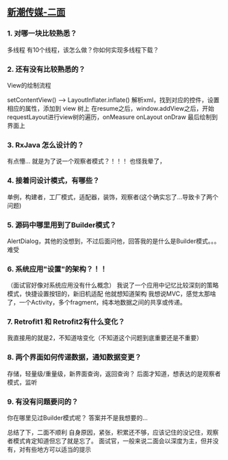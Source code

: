 
[新潮传媒-二面](https://www.xinchao.com)
-------

### 1. 对哪一块比较熟悉？
多线程
有10个线程，该怎么做？你如何实现多线程下载？


### 2. 还有没有比较熟悉的？
View的绘制流程

setContentView() --> LayoutInflater.inflate() 解析xml，找到对应的控件，设置相应的属性，添加到 view 树上
在resume之后，window.addView之后，开始requestLayout进行view树的遍历，onMeasure onLayout onDraw 最后绘制到界面上


### 3. RxJava 怎么设计的？
有点懵...
就是为了说一个观察者模式？！！！
也怪我晕了，


### 4. 接着问设计模式，有哪些？
单例，构建者，工厂模式，适配器，装饰，观察者(这个确实忘了...导致卡了两个问题)


### 5. 源码中哪里用到了Builder模式？
AlertDialog，其他的没想到，不过后面问他，回答我的是什么是Builder模式。。。难受


### 6. 系统应用"设置"的架构？！！
（面试官好像对系统应用没有什么概念）
我说了一个应用中记忆比较深刻的策略模式，快捷设置按钮的，新旧机适配
他就想知道架构
我想说MVC，感觉太那啥了，一个Activity，多个fragment，纯本地数据之间的共享或传递。


### 7. Retrofit1 和 Retrofit2有什么变化？
我直接用的就是2，不知道啥变化（不知道这个问题到底重要还是不重要）


### 8. 两个界面如何传递数据，通知数据变更？
存储，轻量级/重量级，新界面查询，返回查询？
后面才知道，想表达的是观察者模式，监听


### 9. 有没有问题要问的？
你在哪里见过Builder模式呢？
答案并不是我想要的...


总结了下，二面不顺利
自身原因，紧张，积累还不够，应该记住的没记住，观察者模式肯定知道但忘了就是忘了。
面试官，一般来说二面会以深度为主，但并没有，对有些地方可以适当的提示


